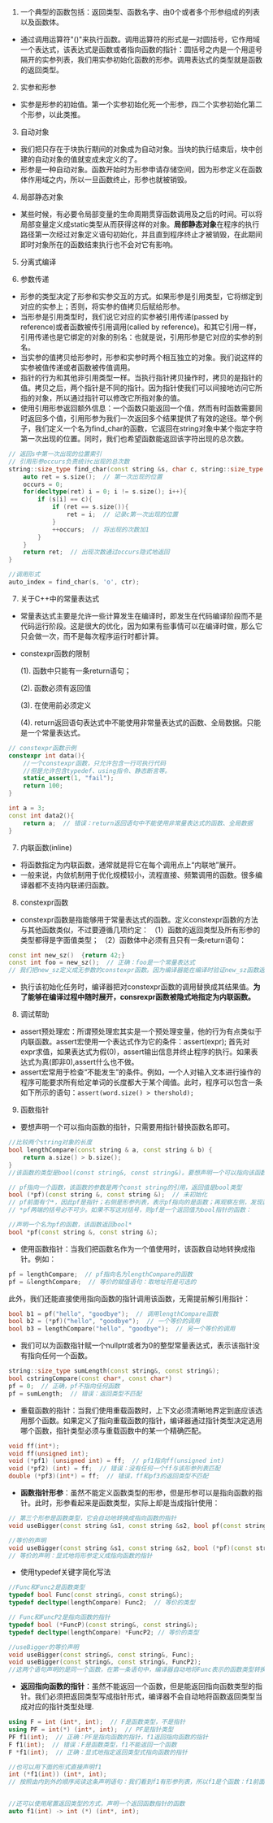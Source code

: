 1. 一个典型的函数包括：返回类型、函数名字、由0个或者多个形参组成的列表以及函数体。
* 通过调用运算符"()"来执行函数。调用运算符的形式是一对圆括号，它作用域一个表达式，该表达式是函数或者指向函数的指针：圆括号之内是一个用逗号隔开的实参列表，我们用实参初始化函数的形参。调用表达式的类型就是函数的返回类型。
2. 实参和形参
* 实参是形参的初始值。第一个实参初始化死一个形参，四二个实参初始化第二个形参，以此类推。
3. 自动对象
* 我们把只存在于块执行期间的对象成为自动对象。当块的执行结束后，块中创建的自动对象的值就变成未定义的了。
* 形参是一种自动对象。函数开始时为形参申请存储空间，因为形参定义在函数体作用域之内，所以一旦函数终止，形参也就被销毁。
4. 局部静态对象
* 某些时候，有必要令局部变量的生命周期贯穿函数调用及之后的时间。可以将局部变量定义成static类型从而获得这样的对象。**局部静态对象**在程序的执行路径第一次经过对象定义语句初始化，并且直到程序终止才被销毁，在此期间即时对象所在的函数结束执行也不会对它有影响。

5. 分离式编译


6. 参数传递
* 形参的类型决定了形参和实参交互的方式。如果形参是引用类型，它将绑定到对应的实参上；否则，将实参的值拷贝后赋给形参。
* 当形参是引用类型时，我们说它对应的实参被引用传递(passed by reference)或者函数被传引用调用(called by reference)。和其它引用一样，引用传递也是它绑定的对象的别名：也就是说，引用形参是它对应的实参的别名。
* 当实参的值拷贝给形参时，形参和实参时两个相互独立的对象。我们说这样的实参被值传递或者函数被传值调用。
* 指针的行为和其他非引用类型一样。当执行指针拷贝操作时，拷贝的是指针的值。拷贝之后，两个指针是不同的指针。因为指针使我们可以间接地访问它所指的对象，所以通过指针可以修改它所指对象的值。
* 使用引用形参返回额外信息：一个函数只能返回一个值，然而有时函数需要同时返回多个值，引用形参为我们一次返回多个结果提供了有效的途径。举个例子，我们定义一个名为find_char的函数，它返回在string对象中某个指定字符第一次出现的位置。同时，我们也希望函数能返回该字符出现的总次数。
``` C++
// 返回s中第一次出现的位置索引
// 引用形参occurs负责统计c出现的总次数
string::size_type find_char(const string &s, char c, string::size_type &occurs){
    auto ret = s.size();  // 第一次出现的位置
    occurs = 0;
    for(decltype(ret) i = 0; i != s.size(); i++){
        if (s[i] == c){
            if (ret == s.size()){
                ret = i;  // 记录c第一次出现的位置   
            }
            ++occurs;  // 将出现的次数加1
        }
    }
    return ret;  // 出现次数通过occurs隐式地返回
}

//调用形式
auto_index = find_char(s, 'o', ctr);
```

7. 关于C++中的常量表达式
* 常量表达式主要是允许一些计算发生在编译时，即发生在代码编译阶段而不是代码运行阶段。这是很大的优化，因为如果有些事情可以在编译时做，那么它只会做一次，而不是每次程序运行时都计算。

* constexpr函数的限制

    (1). 函数中只能有一条return语句；

    (2). 函数必须有返回值

    (3). 在使用前必须定义

    (4). return返回语句表达式中不能使用非常量表达式的函数、全局数据。只能是一个常量表达式。
``` C++
// constexpr函数示例
constexpr int data(){
    //一个constexpr函数，只允许包含一行可执行代码
    //但是允许包含typedef、using指令、静态断言等。
    static_assert(1, "fail");
    return 100;
}

int a = 3;
const int data2(){
    return a;  // 错误：return返回语句中不能使用非常量表达式的函数、全局数据
}
```


7. 内联函数(inline)
* 将函数指定为内联函数，通常就是将它在每个调用点上“内联地”展开。
* 一般来说，内敛机制用于优化规模较小，流程直接、频繁调用的函数。很多编译器都不支持内联递归函数。
8. constexpr函数
* constexpr函数是指能够用于常量表达式的函数。定义constexpr函数的方法与其他函数类似，不过要遵循几项约定：
（1）函数的返回类型及所有形参的类型都得是字面值类型；
（2）函数体中必须有且只有一条return语句：
``` C++
const int new_sz()  {return 42;}
const int foo = new_sz();  // 正确：foo是一个常量表达式
// 我们把new_sz定义成无参数的constexpr函数。因为编译器能在编译时验证new_sz函数返回的是常量表达式，所以可以用new_sz函数初始化constexpr类型的变量foo。
```
* 执行该初始化任务时，编译器把对constexpr函数的调用替换成其结果值。**为了能够在编译过程中随时展开，consrexpr函数被隐式地指定为内联函数。**
8. 调试帮助
* assert预处理宏：所谓预处理宏其实是一个预处理变量，他的行为有点类似于内联函数。assert宏使用一个表达式作为它的条件：assert(expr);
首先对expr求值，如果表达式为假(0)，assert输出信息并终止程序的执行。如果表达式为真(即非0),assert什么也不做。
* assert宏常用于检查“不能发生”的条件。例如，一个人对输入文本进行操作的程序可能要求所有给定单词的长度都大于某个阈值。此时，程序可以包含一条如下所示的语句：`assert(word.size() > thershold);`

9. 函数指针
* 要想声明一个可以指向函数的指针，只需要用指针替换函数名即可。
``` C++
//比较两个string对象的长度
bool lengthCompare(const string & a, const string & b) {
    return a.size() > b.size();
}
//该函数的类型是bool(const string&, const string&)。要想声明一个可以指向该函数的指针，只需要用指针替换函数名即可。

// pf指向一个函数，该函数的参数是两个const string的引用，返回值是bool类型
bool (*pf)(const string &, const string &);  // 未初始化
// pf前面有个*，因此pf是指针；右侧是形参列表，表示pf指向的是函数；再观察左侧，发现函数的返回类型是布尔值。因此，pf就是一个指向函数的指针，其中该函数的参数是两个const string的引用，返回值是bool类型。
// *pf两端的括号必不可少。如果不写这对括号，则pf是一个返回值为bool指针的函数：

//声明一个名为pf的函数，该函数返回bool*
bool *pf(const string &, const string &);
```
* 使用函数指针：当我们把函数名作为一个值使用时，该函数自动地转换成指针。例如：
``` C++
pf = lengthCompare;  // pf指向名为lengthCompare的函数
pf = &lengthCompare;  // 等价的赋值语句：取地址符是可选的
```
此外，我们还能直接使用指向函数的指针调用该函数，无需提前解引用指针：
``` C++
bool b1 = pf("hello", "goodbye");  // 调用lengthCompare函数
bool b2 = (*pf)("hello", "goodbye");  // 一个等价的调用
bool b3 = lengthCompare("hello", "goodbye");  // 另一个等价的调用
```
* 我们可以为函数指针赋一个nullptr或者为0的整型常量表达式，表示该指针没有指向任何一个函数。
``` C++
string::size_type sumLength(const string&, const string&);
bool cstringCompare(const char*, const char*)
pf = 0;  // 正确，pf不指向任何函数
pf = sumLength;  // 错误：返回类型不匹配
```
* 重载函数的指针：当我们使用重载函数时，上下文必须清晰地界定到底应该选用那个函数。如果定义了指向重载函数的指针，编译器通过指针类型决定选用哪个函数，指针类型必须与重载函数中的某一个精确匹配。
``` C++
void ff(int*);
void ff(unsigned int);
void (*pf1) (unsigned int) = ff;  // pf1指向ff(unsigned int)
void (*pf2) (int) = ff;  // 错误：没有任何一个ff与该形参列表匹配
double (*pf3)(int*) = ff;  // 错误，ff和pf3的返回类型不匹配
```
* **函数指针形参**：虽然不能定义函数类型的形参，但是形参可以是指向函数的指针。此时，形参看起来是函数类型，实际上却是当成指针使用：
``` C++
// 第三个形参是函数类型，它会自动地转换成指向函数的指针
void useBigger(const string &s1, const string &s2, bool pf(const string &, const string &));

//等价的声明
void useBigger(const string &s1, const string &s2, bool (*pf)(const string &, const string &));
// 等价的声明：显式地将形参定义成指向函数的指针
```
* 使用typedef关键字简化写法
``` C++
//Func和Func2是函数类型
typedef bool Func(const string&, const string&);
typedef decltype(lengthCompare) Func2;  // 等价的类型

// Func和FuncP2是指向函数的指针
typedef bool (*FuncP)(const string&, const string&);
typedef decltype(lengthCompare) *FuncP2; // 等价的类型

//useBigger的等价声明
void useBigger(const string&, const string&, Func);
void useBigger(const string&, const string&, FuncP2);
//这两个语句声明的是同一个函数，在第一条语句中，编译器自动地将Func表示的函数类型转换为指针。
```
* **返回指向函数的指针**：虽然不能返回一个函数，但是能返回指向函数类型的指针。我们必须把返回类型写成指针形式，编译器不会自动地将函数返回类型当成对应的指针类型处理.
``` C++
using F = int (int*, int);  // F是函数类型，不是指针
using PF = int(*) (int*, int);  // PF是指针类型
PF f1(int);  // 正确：PF是指向函数的指针，f1返回指向函数的指针
F f1(int);  // 错误：F是函数类型，f1不能返回一个函数
F *f1(int);  // 正确：显式地指定返回类型式指向函数的指针

//也可以用下面的形式直接声明f1
int (*f1(int)) (int*, int);
// 按照由内到外的顺序阅读这条声明语句：我们看到f1有形参列表，所以f1是个函数：f1前面有*，所以f1返回一个指针：进一步观察发现，指针的类型本身也包含形参列表，因此指针指向函数，该函数的返回类型是int。


//还可以使用尾置返回类型的方式，声明一个返回函数指针的函数
auto f1(int) -> int (*) (int*, int);
```


